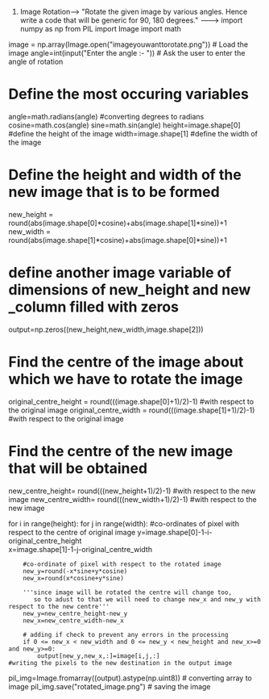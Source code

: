 1. Image Rotation--> "Rotate the given image by various angles. Hence write a code that will be generic for 90, 180 degrees."
--->
import numpy as np
from PIL import Image
import math


image = np.array(Image.open("imageyouwanttorotate.png"))             # Load the image
angle=int(input("Enter the angle :- "))                # Ask the user to enter the angle of rotation

# Define the most occuring variables
angle=math.radians(angle)                               #converting degrees to radians
cosine=math.cos(angle)
sine=math.sin(angle)
height=image.shape[0]                                   #define the height of the image
width=image.shape[1]                                    #define the width of the image

# Define the height and width of the new image that is to be formed
new_height  = round(abs(image.shape[0]*cosine)+abs(image.shape[1]*sine))+1
new_width  = round(abs(image.shape[1]*cosine)+abs(image.shape[0]*sine))+1

# define another image variable of dimensions of new_height and new _column filled with zeros
output=np.zeros((new_height,new_width,image.shape[2]))

# Find the centre of the image about which we have to rotate the image
original_centre_height   = round(((image.shape[0]+1)/2)-1)    #with respect to the original image
original_centre_width    = round(((image.shape[1]+1)/2)-1)    #with respect to the original image

# Find the centre of the new image that will be obtained
new_centre_height= round(((new_height+1)/2)-1)        #with respect to the new image
new_centre_width= round(((new_width+1)/2)-1)          #with respect to the new image

for i in range(height):
    for j in range(width):
        #co-ordinates of pixel with respect to the centre of original image
        y=image.shape[0]-1-i-original_centre_height                   
        x=image.shape[1]-1-j-original_centre_width                      

        #co-ordinate of pixel with respect to the rotated image
        new_y=round(-x*sine+y*cosine)
        new_x=round(x*cosine+y*sine)

        '''since image will be rotated the centre will change too, 
           so to adust to that we will need to change new_x and new_y with respect to the new centre'''
        new_y=new_centre_height-new_y
        new_x=new_centre_width-new_x

        # adding if check to prevent any errors in the processing
        if 0 <= new_x < new_width and 0 <= new_y < new_height and new_x>=0 and new_y>=0:
            output[new_y,new_x,:]=image[i,j,:]                          #writing the pixels to the new destination in the output image

pil_img=Image.fromarray((output).astype(np.uint8))                       # converting array to image
pil_img.save("rotated_image.png")                                                 # saving the image
